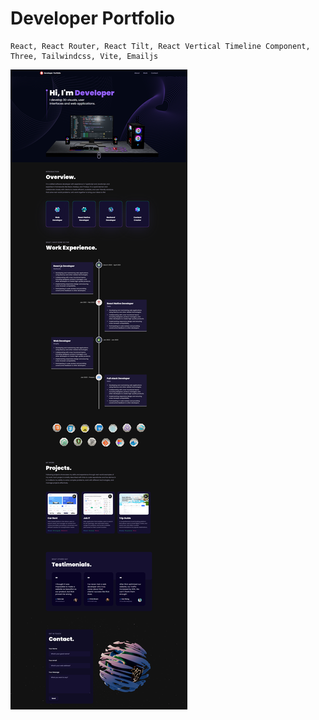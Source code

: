 # Developer Portfolio

```
React, React Router, React Tilt, React Vertical Timeline Component, Three, Tailwindcss, Vite, Emailjs
```

<img alt="Developer Portfolio" src="https://raw.githubusercontent.com/oguzhanuyanik-sr/developer-portfolio/master/screenshot.png" />
